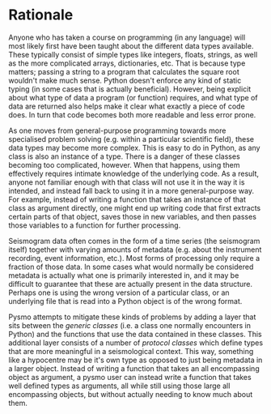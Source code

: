 # Rationale

Anyone who has taken a course on programming (in any language) will most likely first
have been taught about the different data types available. These typically consist
of simple types like integers, floats, strings, as well as the more complicated arrays,
dictionaries, etc. That is because type matters; passing a string to a program that
calculates the square root wouldn't make much sense. Python doesn't enforce any kind
of static typing (in some cases that is actually beneficial). However, being explicit
about what type of data a program (or function) requires, and what type of data are
returned also helps make it clear what exactly a piece of code does. In turn that
code becomes both more readable and less error prone.

As one moves from general-purpose programming towards more specialised problem solving
(e.g. within a particular scientific field), these data types may become more
complex. This is easy to do in Python, as any class is also an instance of a type.
There is a danger of these classes becoming too complicated, however. When that happens,
using them effectively requires intimate knowledge of the underlying code. As a result,
anyone not familiar enough with that class will not use it in the way it is intended,
and instead fall back to using it in a more general-purpose way. For example, instead
of writing a function that takes an instance of that class as argument directly,
one might end up writing code that first extracts certain parts of that object, saves
those in new variables, and then passes those variables to a function for further
processing.

Seismogram data often comes in the form of a time series (the seismogram itself)
together with varying amounts of metadata (e.g. about the instrument recording, event
information, etc.). Most forms of processing only require a fraction of those data.
In some cases what would normally be considered metadata is actually what one is
primarily interested in, and it may be difficult to guarantee that these are actually
present in the data structure. Perhaps one is using the wrong version of a particular
class, or an underlying file that is read into a Python object is of the wrong format.

Pysmo attempts to mitigate these kinds of problems by adding a layer that sits between
the *generic classes* (i.e. a class one normally encounters in Python) and the functions
that use the data contained in these classes. This additional layer consists of a
number of *protocol classes* which define types that are more meaningful in a
seismological context. This way, something like a hypocentre may be it's own type
as opposed to just being metadata in a larger object. Instead of writing a function
that takes an all encompassing object as argument, a pysmo user can instead write
a function that takes well defined types as arguments, all while still using those
large all encompassing objects, but without actually needing to know much about them.
